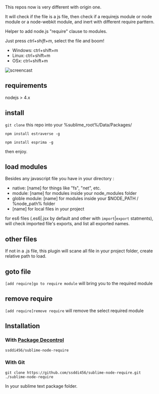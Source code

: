This repos now is very different with origin one.

It will check if the  file is a js file, then check if a requirejs module or node module or a node-webkit module, and inert with different require parttern.

Helper to add node.js "require" clause to modules. 

Just press *ctrl+shift+m*, select the file and boom! 

* Windows: ctrl+shift+m
* Linux: ctrl+shift+m
* OSx: ctrl+shift+m

![screencast](http://i.imgur.com/wlOrt.gif)


## requirements
nodejs > 4.x


## install

```git clone``` this repo into your %sublime_root%/Data/Packages/

```npm install estraverse -g```

```npm install esprima -g```

then enjoy.

## load modules

Besides any javascript file you have in your directory :

* native: [name] for things like "fs", "net", etc.
* module: [name] for modules inside your node_modules folder
* globle module: [name] for modules inside your $NODE_PATH / %node_path% folder
* [name] for local files in your project

for es6 files (.es6|.jsx by default and other with ```import```|```export``` statments), will check imported file's exports, and list all exported names.

## other files 

If not in a .js file, this plugin will scane all file in your project folder, create relative path to load.

## goto file 

```[add require]go to require module``` will bring you to the required module

## remove require

```[add require]remove require``` will remove the select required module

## Installation

### With [Package Decontrol](https://github.com/jfromaniello/Sublime-Package-Decontrol)

~~~
ssddi456/sublime-node-require
~~~

### With Git

~~~
git clone https://github.com/ssddi456/sublime-node-require.git ./sublime-node-require
~~~

In your sublime text package folder.
